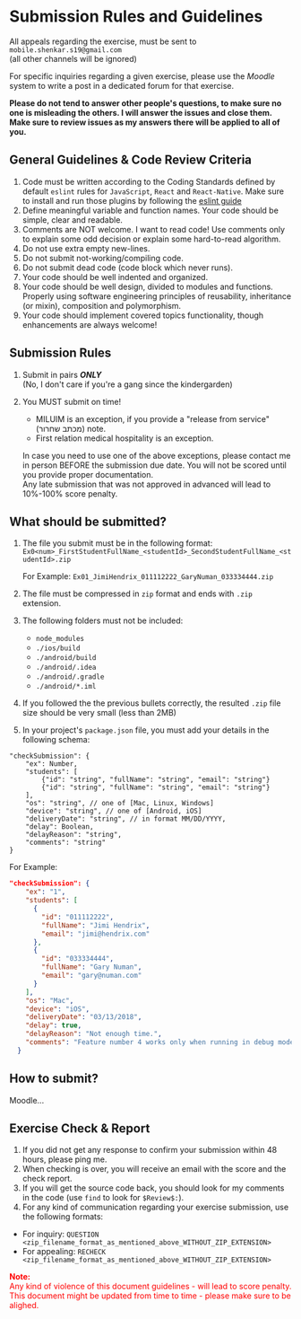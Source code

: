 
# Submission Rules and Guidelines

All appeals regarding the exercise, must be sent to `mobile.shenkar.s19@gmail.com`
<br>
(all other channels will be ignored)

For specific inquiries regarding a given exercise, please use the *Moodle* system to write a post in a dedicated forum for that exercise.

**Please do not tend to answer other people's questions, to make sure no one is misleading the others.
I will answer the issues and close them. Make sure to review issues as my answers there will be applied to all of you.**

## General Guidelines & Code Review Criteria
1. Code must be written according to the Coding Standards defined by default `eslint` rules for `JavaScript`, `React` and `React-Native`.
Make sure to install and run those plugins by following the [eslint guide](./eslint.md)
2. Define meaningful variable and function names. Your code should be simple, clear and readable.
3. Comments are NOT welcome. I want to read code! Use comments only to explain some odd decision or explain some hard-to-read algorithm.
4. Do not use extra empty new-lines.
5. Do not submit not-working/compiling code.
6. Do not submit dead code (code block which never runs).
7. Your code should be well indented and organized.
8. Your code should be well design, divided to modules and functions. Properly using software engineering principles of reusability, inheritance (or mixin), composition and polymorphism.
9. Your code should implement covered topics functionality, though enhancements are always welcome!


## Submission Rules
1. Submit in pairs ***ONLY***<br>
(No, I don't care if you're a gang since the kindergarden)
2. You MUST submit on time!
    * MILUIM is an exception, if you provide a "release from service" (מכתב שחרור) note.
    * First relation medical hospitality is an exception.<br>

    In case you need to use one of the above exceptions, please contact me in person BEFORE the submission due date. You will not be scored until you provide proper documentation.<br>
    Any late submission that was not approved in advanced will lead to 10%-100% score penalty.

## What should be submitted?
1. The file you submit must be in the following format:<br>
`Ex0<num>_FirstStudentFullName_<studentId>_SecondStudentFullName_<studentId>.zip`

    For Example: `Ex01_JimiHendrix_011112222_GaryNuman_033334444.zip`
2. The file must be compressed in `zip` format and ends with `.zip` extension.
3. The following folders must not be included:
    * `node_modules`
    * `./ios/build`
    * `./android/build`
    * `./android/.idea`
    * `./android/.gradle`
    * `./android/*.iml`

4. If you followed the the previous bullets correctly, the resulted `.zip` file size should be very small (less than 2MB)
5. In your project's `package.json` file, you must add your details in the following schema:
```
"checkSubmission": {
    "ex": Number,
    "students": [
        {"id": "string", "fullName": "string", "email": "string"}
        {"id": "string", "fullName": "string", "email": "string"}
    ],
    "os": "string", // one of [Mac, Linux, Windows]
    "device": "string", // one of [Android, iOS]
    "deliveryDate": "string", // in format MM/DD/YYYY,
    "delay": Boolean,
    "delayReason": "string",
    "comments": "string"
}
```
For Example:
```json
"checkSubmission": {
    "ex": "1",
    "students": [
      {
        "id": "011112222",
        "fullName": "Jimi Hendrix",
        "email": "jimi@hendrix.com"
      },
      {
        "id": "033334444",
        "fullName": "Gary Numan",
        "email": "gary@numan.com"
      }
    ],
    "os": "Mac",
    "device": "iOS",
    "deliveryDate": "03/13/2018",
    "delay": true,
    "delayReason": "Not enough time.",
    "comments": "Feature number 4 works only when running in debug mode."
  }
```

## How to submit?
Moodle...


## Exercise Check & Report
1. If you did not get any response to confirm your submission within 48 hours, please ping me.
2. When checking is over, you will receive an email with the score and the check report.
3. If you will get the source code back, you should look for my comments in the code (use `find` to look for `$Review$:`).
4. For any kind of communication regarding your exercise submission, use the following formats:
* For inquiry: `QUESTION <zip_filename_format_as_mentioned_above_WITHOUT_ZIP_EXTENSION>`
* For appealing: `RECHECK <zip_filename_format_as_mentioned_above_WITHOUT_ZIP_EXTENSION>`


<div style="color:red"><b>Note:</b><div>
Any kind of violence of this document guidelines - will lead to score penalty.<br>
This document might be updated from time to time - please make sure to be alighed.

